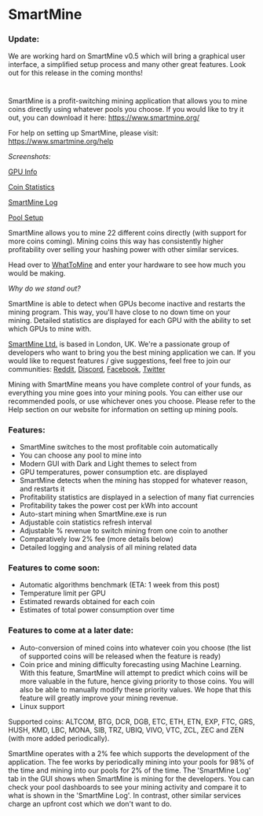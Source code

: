 # SmartMine

### Update:

We are working hard on SmartMine v0.5 which will bring a graphical user interface, a simplified setup process and many other great features. Look out for this release in the coming months!

#

SmartMine is a profit-switching mining application that allows you to mine coins directly using whatever pools you choose. If you would like to try it out, you can download it here: https://www.smartmine.org/

For help on setting up SmartMine, please visit: https://www.smartmine.org/help

*Screenshots:*

[GPU Info](https://imgur.com/PfzL06a)

[Coin Statistics](https://imgur.com/TQmQPY0)

[SmartMine Log](https://imgur.com/WD4p1HE)

[Pool Setup](https://imgur.com/Kz95t4D)


SmartMine allows you to mine 22 different coins directly (with support for more coins coming). Mining coins this way has consistently higher profitability over selling your hashing power with other similar services.

Head over to [WhatToMine](https://whattomine.com) and enter your hardware to see how much you would be making.

*Why do we stand out?*

SmartMine is able to detect when GPUs become inactive and restarts the mining program. This way, you'll have close to no down time on your mining.
Detailed statistics are displayed for each GPU with the ability to set which GPUs to mine with.


[SmartMine Ltd.](https://beta.companieshouse.gov.uk/company/11124585) is based in London, UK. We're a passionate group of developers who want to bring you the best mining application we can. If you would like to request features / give suggestions, feel free to join our communities: [Reddit](https://www.reddit.com/r/SmartMine/), [Discord](https://discord.gg/dP2WygJ), [Facebook](https://www.facebook.com/SmartMineOfficial/), [Twitter](https://twitter.com/SmartMineORG)


Mining with SmartMine means you have complete control of your funds, as everything you mine goes into your mining pools. You can either use our recommended pools, or use whichever ones you choose. Please refer to the Help section on our website for information on setting up mining pools.


### Features:

- SmartMine switches to the most profitable coin automatically
- You can choose any pool to mine into
- Modern GUI with Dark and Light themes to select from
- GPU temperatures, power consumption etc. are displayed
- SmartMine detects when the mining has stopped for whatever reason, and restarts it
- Profitability statistics are displayed in a selection of many fiat currencies
- Profitability takes the power cost per kWh into account
- Auto-start mining when SmartMine.exe is run
- Adjustable coin statistics refresh interval
- Adjustable % revenue to switch mining from one coin to another
- Comparatively low 2% fee (more details below)
- Detailed logging and analysis of all mining related data


### Features to come soon:

- Automatic algorithms benchmark (ETA: 1 week from this post)
- Temperature limit per GPU
- Estimated rewards obtained for each coin
- Estimates of total power consumption over time


### Features to come at a later date:

- Auto-conversion of mined coins into whatever coin you choose (the list of supported coins will be released when the feature is ready)
- Coin price and mining difficulty forecasting using Machine Learning. With this feature, SmartMine will attempt to predict which coins will be more valuable in the future, hence giving priority to those coins. You will also be able to manually modify these priority values. We hope that this feature will greatly improve your mining revenue.
- Linux support


Supported coins: ALTCOM, BTG, DCR, DGB, ETC, ETH, ETN, EXP, FTC, GRS, HUSH, KMD, LBC, MONA, SIB, TRZ, UBIQ, VIVO, VTC, ZCL, ZEC and ZEN (with more added periodically).

SmartMine operates with a 2% fee which supports the development of the application. The fee works by periodically mining into your pools for 98% of the time and mining into our pools for 2% of the time. The 'SmartMine Log' tab in the GUI shows when SmartMine is mining for the developers. You can check your pool dashboards to see your mining activity and compare it to what is shown in the 'SmartMine Log'. In contrast, other similar services charge an upfront cost which we don't want to do.

